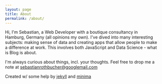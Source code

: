```yaml
---
layout: page
title: About
permalink: /about/
---
```


Hi, I'm Sebastian, a Web Developer with a boutique consultancy in Hamburg, Germany (all opinions my own). I've dived into many interesting subjects: making sense of data and creating apps that allow people to make a difference at work. This involves both JavaScript and Data Science - what is Blog is about.

I'm always curious about things, incl. your thoughts. Feel free to drop me a note at sebastianrothbucher@googlemail.com

Created w/ some help by [jekyll] and [minima]

[jekyll]: https://github.com/jekyll/jekyll
[minima]: https://github.com/jekyll/minima
